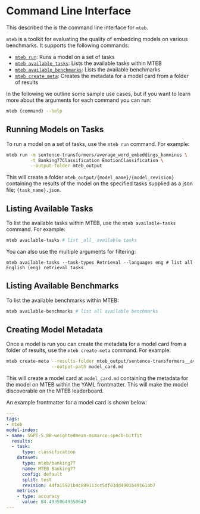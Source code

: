 # Command Line Interface

This described the is the command line interface for `mteb`.

`mteb` is a toolkit for evaluating the quality of embedding models on various benchmarks. It supports the following commands:

- [`mteb run`](#running-models-on-tasks): Runs a model on a set of tasks
- [`mteb available_tasks`](#listing-available-tasks): Lists the available tasks within MTEB
- [`mteb available_benchmarks`](#listing-available-benchmarks): Lists the available benchmarks
- [`mteb create_meta`](#creating-model-metadata): Creates the metadata for a model card from a folder of results

In the following we outline some sample use cases, but if you want to learn more about the arguments for each command you can run:

```bash
mteb {command} --help
```

## Running Models on Tasks

To run a model on a set of tasks, use the `mteb run` command. For example:

```bash
mteb run -m sentence-transformers/average_word_embeddings_komninos \
         -t Banking77Classification EmotionClassification \
         --output-folder mteb_output
```

This will create a folder `mteb_output/{model_name}/{model_revision}` containing the results of the model on the specified tasks supplied as a json
file; `{task_name}.json`.


## Listing Available Tasks

To list the available tasks within MTEB, use the `mteb available-tasks` command. For example:

```bash
mteb available-tasks # list _all_ available tasks
```

You can also use the multiple arguments for filtering:
```
mteb available-tasks --task-types Retrieval --languages eng # list all English (eng) retrieval tasks
```

## Listing Available Benchmarks

To list the available benchmarks within MTEB:

```bash
mteb available-benchmarks # list all available benchmarks
```


## Creating Model Metadata

Once a model is run you can create the metadata for a model card from a folder of results, use the `mteb create-meta` command. For example:

```bash
mteb create-meta --results-folder mteb_output/sentence-transformers__average_word_embeddings_komninos/{revision} \
                 --output-path model_card.md
```

This will create a model card at `model_card.md` containing the metadata for the model on MTEB within the YAML frontmatter. This will make the model
discoverable on the MTEB leaderboard.

An example frontmatter for a model card is shown below:

```yaml
---
tags:
- mteb
model-index:
- name: SGPT-5.8B-weightedmean-msmarco-specb-bitfit
  results:
  - task:
      type: classification
    dataset:
      type: mteb/banking77
      name: MTEB Banking77
      config: default
      split: test
      revision: 44fa15921b4c889113cc5df03dd4901b49161ab7
    metrics:
    - type: accuracy
      value: 84.49350649350649
---
```
